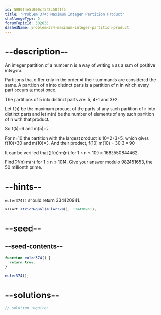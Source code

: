 ```yaml
---
id: 5900f4e51000cf542c50fff6
title: "Problem 374: Maximum Integer Partition Product"
challengeType: 5
forumTopicId: 302036
dashedName: problem-374-maximum-integer-partition-product
---
```


# --description--

An integer partition of a number n is a way of writing n as a sum of positive integers.

Partitions that differ only in the order of their summands are considered the same. A partition of n into distinct parts is a partition of n in which every part occurs at most once.

The partitions of 5 into distinct parts are: 5, 4+1 and 3+2.

Let f(n) be the maximum product of the parts of any such partition of n into distinct parts and let m(n) be the number of elements of any such partition of n with that product.

So f(5)=6 and m(5)=2.

For n=10 the partition with the largest product is 10=2+3+5, which gives f(10)=30 and m(10)=3. And their product, f(10)·m(10) = 30·3 = 90

It can be verified that ∑f(n)·m(n) for 1 ≤ n ≤ 100 = 1683550844462.

Find ∑f(n)·m(n) for 1 ≤ n ≤ 1014. Give your answer modulo 982451653, the 50 millionth prime.

# --hints--

`euler374()` should return 334420941.

```js
assert.strictEqual(euler374(), 334420941);
```

# --seed--

## --seed-contents--

```js
function euler374() {
  return true;
}

euler374();
```

# --solutions--

```js
// solution required
```
